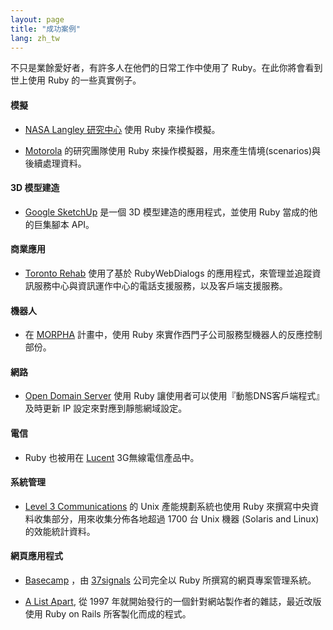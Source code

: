 ```yaml
---
layout: page
title: "成功案例"
lang: zh_tw
---
```


不只是業餘愛好者，有許多人在他們的日常工作中使用了 Ruby。在此你將會看到世上使用 Ruby 的一些真實例子。

#### 模擬

* [NASA Langley 研究中心][1] 使用 Ruby 來操作模擬。

* [Motorola][2] 的研究團隊使用 Ruby 來操作模擬器，用來產生情境(scenarios)與後續處理資料。

#### 3D 模型建造

* [Google SketchUp][3] 是一個 3D 模型建造的應用程式，並使用 Ruby 當成的他的巨集腳本 API。

#### 商業應用

* [Toronto Rehab][4] 使用了基於 RubyWebDialogs
  的應用程式，來管理並追蹤資訊服務中心與資訊運作中心的電話支援服務，以及客戶端支援服務。

#### 機器人

* 在 [MORPHA][5] 計畫中，使用 Ruby 來實作西門子公司服務型機器人的反應控制部份。

#### 網路

* [Open Domain Server][6] 使用 Ruby 讓使用者可以使用『動態DNS客戶端程式』及時更新 IP
  設定來對應到靜態網域設定。

#### 電信

* Ruby 也被用在 [Lucent][7] 3G無線電信產品中。

#### 系統管理

* [Level 3 Communications][8] 的 Unix 產能規劃系統也使用 Ruby
  來撰寫中央資料收集部分，用來收集分佈各地超過 1700 台 Unix 機器 (Solaris and Linux) 的效能統計資料。

#### 網頁應用程式

* [Basecamp][9] ，由 [37signals][10] 公司完全以 Ruby 所撰寫的網頁專案管理系統。

* [A List Apart][11], 從 1997 年就開始發行的一個針對網站製作者的雜誌，最近改版使用 Ruby on Rails
  所客製化而成的程式。



[1]: http://www.larc.nasa.gov/
[2]: http://www.motorola.com
[3]: http://www.sketchup.com/
[4]: http://www.torontorehab.com
[5]: http://www.morpha.de/php_e/index.php3
[6]: http://ods.org/
[7]: http://www.lucent.com/
[8]: http://www.level3.com/
[9]: http://www.basecamphq.com
[10]: http://www.37signals.com
[11]: http://www.alistapart.com
